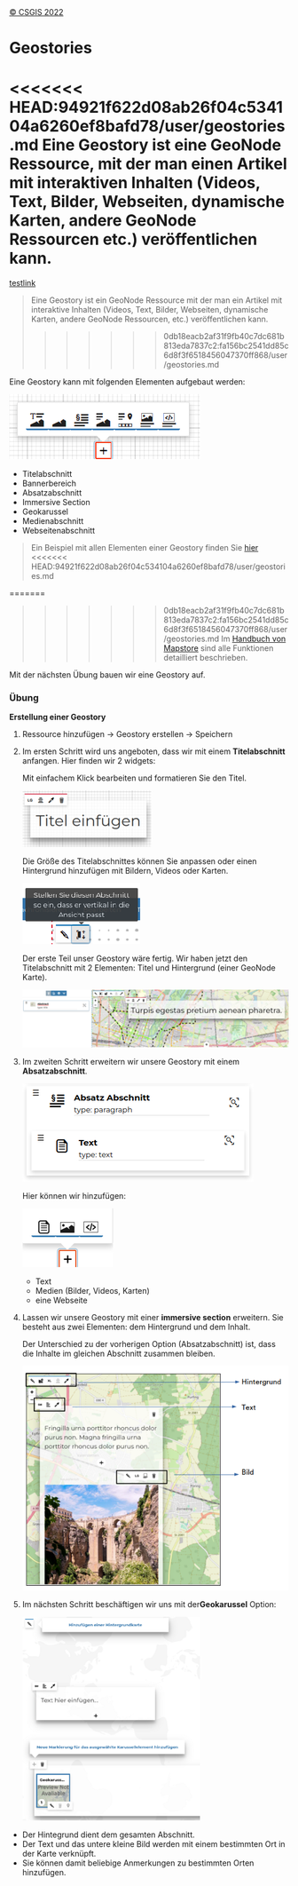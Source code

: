 <!-- the Menu -->

<link rel="stylesheet" media="all" href="../styles.css" />
<div id="logo"><a href="https://csgis.de">© CSGIS 2022</a></div>
<div id="menu"></div>
<div id="jumpMenu"></div>
<script src="../menu.js"></script>
<script src="../jumpmenu.js"></script>
<!-- the Menu -->

# Geostories

<<<<<<< HEAD:94921f622d08ab26f04c534104a6260ef8bafd78/user/geostories.md
Eine Geostory ist eine GeoNode Ressource, mit der man einen Artikel mit interaktiven Inhalten (Videos, Text, Bilder, Webseiten, dynamische Karten, andere GeoNode Ressourcen etc.) veröffentlichen kann.
=======
[testlink](../dev/source.html)

> Eine Geostory ist ein GeoNode Ressource  mit der man ein Artikel mit interaktive Inhalten (Videos, Text, Bilder, Webseiten, dynamische Karten, andere GeoNode Ressourcen, etc.) veröffentlichen kann.
>>>>>>> 0db18eacb2af31f9fb40c7dc681b813eda7837c2:fa156bc2541dd85c6d8f3f6518456047370ff868/user/geostories.md

Eine Geostory kann mit folgenden Elementen aufgebaut werden:

![Elementen einer Geostory](images/image65.png)

- Titelabschnitt
- Bannerbereich
- Absatzabschnitt
- Immersive Section
- Geokarussel
- Medienabschnitt
- Webseitenabschnitt

> Ein Beispiel mit allen Elementen einer Geostory finden Sie [hier](https://geonode-training.csgis.de/catalogue/#/geostory/22)
<<<<<<< HEAD:94921f622d08ab26f04c534104a6260ef8bafd78/user/geostories.md
> 
=======
>>>>>>> 0db18eacb2af31f9fb40c7dc681b813eda7837c2:fa156bc2541dd85c6d8f3f6518456047370ff868/user/geostories.md
> Im [Handbuch von Mapstore](https://mapstore2.readthedocs.io/en/latest/user-guide/exploring-stories/) sind alle Funktionen detailliert beschrieben.

Mit der nächsten Übung bauen wir eine Geostory auf.

### Übung

**Erstellung einer Geostory**

1. Ressource hinzufügen → Geostory erstellen → Speichern

2. Im ersten Schritt wird uns angeboten, dass wir mit einem **Titelabschnitt** anfangen. Hier finden wir 2 widgets:
   
    Mit einfachem Klick bearbeiten und formatieren Sie den Titel.
   
    ![Titel bearbeiten](images/image67_2.png)
   
    Die Größe des Titelabschnittes können Sie anpassen oder einen Hintergrund hinzufügen mit Bildern, Videos oder Karten.
   
    ![Größe des Titelabschnittes und Hintergrund](images/image68.png)
   
   Der erste Teil unser Geostory wäre fertig. Wir haben jetzt den Titelabschnitt mit 2 Elementen: Titel und Hintergrund (einer GeoNode Karte).
   
    ![Titelabschnitt](images/image69_2.png)

3. Im zweiten Schritt erweitern wir unsere Geostory mit einem **Absatzabschnitt**.
   
    ![Absatzabschnitt](images/image70.png)
   
    Hier können wir hinzufügen:
   
    ![Absatzabschnitt bearbeiten](images/image71.png)
   
   - Text
   - Medien (Bilder, Videos, Karten)
   - eine Webseite

4. Lassen wir unsere Geostory mit einer **immersive section** erweitern. Sie besteht aus zwei Elementen: dem Hintergrund und dem Inhalt.
   
    Der Unterschied zu der vorherigen Option (Absatzabschnitt) ist, dass die Inhalte im gleichen Abschnitt zusammen bleiben.
   
    ![immersive section](images/image71-a.png)

5. Im nächsten Schritt beschäftigen wir uns mit der**Geokarussel** Option:
   
    ![Geocarousel](images/image74_2.png)
- Der Hintegrund dient dem gesamten Abschnitt.
- Der Text und das untere kleine Bild werden mit einem bestimmten Ort in der Karte verknüpft.
- Sie können damit beliebige Anmerkungen zu bestimmten Orten hinzufügen.
